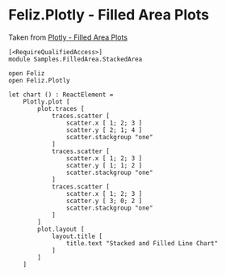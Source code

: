 # Feliz.Plotly - Filled Area Plots

Taken from [Plotly - Filled Area Plots](https://plot.ly/javascript/filled-area-plots/#stacked-area-chart)

```fsharp:plotly-chart-filledarea-stackedarea
[<RequireQualifiedAccess>]
module Samples.FilledArea.StackedArea

open Feliz
open Feliz.Plotly

let chart () : ReactElement =
    Plotly.plot [
        plot.traces [
            traces.scatter [
                scatter.x [ 1; 2; 3 ]
                scatter.y [ 2; 1; 4 ]
                scatter.stackgroup "one"
            ]
            traces.scatter [
                scatter.x [ 1; 2; 3 ]
                scatter.y [ 1; 1; 2 ]
                scatter.stackgroup "one"
            ]
            traces.scatter [
                scatter.x [ 1; 2; 3 ]
                scatter.y [ 3; 0; 2 ]
                scatter.stackgroup "one"
            ]
        ]
        plot.layout [
            layout.title [
                title.text "Stacked and Filled Line Chart"
            ]
        ]
    ]

```
